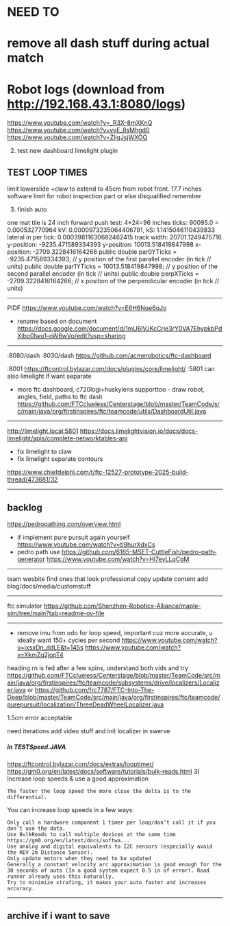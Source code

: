 # NEED TO
# remove all dash stuff during actual match



# Robot logs (download from http://192.168.43.1:8080/logs)


https://www.youtube.com/watch?v=_R3X-8mXKnQ
https://www.youtube.com/watch?v=vvE_8sMhgd0
https://www.youtube.com/watch?v=ZligJsjWXOQ


2. test new dashboard limelight plugin

## TEST LOOP TIMES


limit lowerslide +claw to extend to 45cm from robot front. 17.7 inches
software limit for robot inspection part or else disqualified remember

3. finish auto


one mat tile is 24 inch
forward push test: 4*24=96 inches    ticks: 90095.0 = 0.000532770964
kV: 0.0000973235064406791, kS: 1.1415046110439833
lateral in per tick: 0.00039811630682462415
track width: 20701.1249475716
y-position: -9235.471589334393
y-position: 10013.518419847998
x-position: -2709.3228416164266
          public double par0YTicks = -9235.471589334393; // y position of the first parallel encoder (in tick
                                                               // units)
                public double par1YTicks = 10013.518419847998; // y position of the second parallel encoder (in tick
                // units)
                public double perpXTicks = -2709.3228416164266; // x position of the perpendicular encoder (in tick
                // units)


---



PIDF
https://www.youtube.com/watch?v=E6H6Nqe6qJo




- rename based on document
https://docs.google.com/document/d/1mU6lVJKcCrje3rY0VA7EhypkbPdXibo0Iwu1-oW6wVo/edit?usp=sharing


---

:8080/dash
:8030/dash
https://github.com/acmerobotics/ftc-dashboard

:8001
https://ftcontrol.bylazar.com/docs/plugins/core/limelight/
:5801 can also limelight if want separate


- more ftc dashboard, c720logi+huskylens supporttoo
        - draw robot, angles, field, paths to ftc dash
        https://github.com/FTCclueless/Centerstage/blob/master/TeamCode/src/main/java/org/firstinspires/ftc/teamcode/utils/DashboardUtil.java





---

http://limelight.local:5801
https://docs.limelightvision.io/docs/docs-limelight/apis/complete-networktables-api
- fix limelight to claw
- fix limelight separate contours

https://www.chiefdelphi.com/t/ftc-12527-prototype-2025-build-thread/473681/32


---















backlog
---

https://pedropathing.com/overview.html
- if implement pure pursuit again yourself https://www.youtube.com/watch?v=tl9hurXdxCs
- pedro path use
https://github.com/6165-MSET-CuttleFish/pedro-path-generator
https://www.youtube.com/watch?v=HI7eyLLpCgM




---

team wesbite
find ones that look professional
copy
update content
add blog/docs/media/customstuff


---

ftc simulator
https://github.com/Shenzhen-Robotics-Alliance/maple-sim/tree/main?tab=readme-ov-file


---

- remove imu from odo for loop speed, important cuz more accurate, u ideally want 150+ cycles per second
https://www.youtube.com/watch?v=ixsxDn_ddLE&t=145s
https://www.youtube.com/watch?v=XkmZq2jopT4

heading rn is fed after a few spins, understand both vids 
and try
https://github.com/FTCclueless/Centerstage/blob/master/TeamCode/src/main/java/org/firstinspires/ftc/teamcode/subsystems/drive/localizers/Localizer.java
or
https://github.com/frc7787/FTC-Into-The-Deep/blob/master/TeamCode/src/main/java/org/firstinspires/ftc/teamcode/purepursuit/localization/ThreeDeadWheelLocalizer.java

1.5cm error acceptable

need iterations
add video stuff and init localizer in swerve


##### in TESTSpeed.JAVA
https://ftcontrol.bylazar.com/docs/extras/looptimer/
https://gm0.org/en/latest/docs/software/tutorials/bulk-reads.html
3) Increase loop speeds & use a good approximation

    The faster the loop speed the more close the delta is to the differential.

You can increase loop speeds in a few ways:

    Only call a hardware component 1 timer per loop/don’t call it if you don’t use the data.
    Use BulkReads to call multiple devices at the same time https://gm0.org/en/latest/docs/softwa...
    Use analog and digital equivalents to I2C sensors (especially avoid the REV 2m Distance Sensor).
    Only update motors when they need to be updated
    Generally a constant velocity arc approximation is good enough for the 30 seconds of auto (In a good system expect 0.5 in of error). Road runner already uses this naturally.
    Try to minimize strafing, it makes your auto faster and increases accuracy.

---




archive if i want to save
---